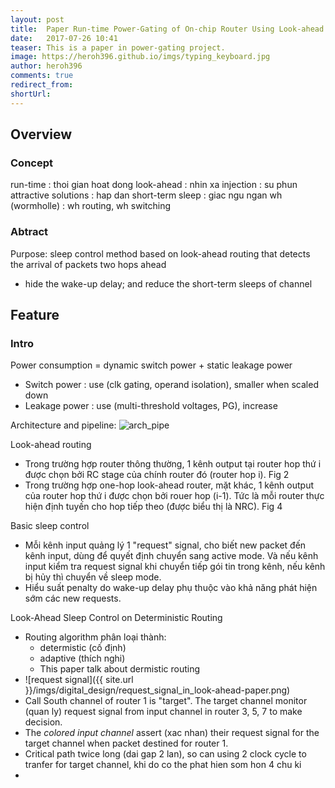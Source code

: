 ```yaml
---
layout: post
title:  Paper Run-time Power-Gating of On-chip Router Using Look-ahead Routing
date:   2017-07-26 10:41
teaser: This is a paper in power-gating project.
image: https://heroh396.github.io/imgs/typing_keyboard.jpg
author: heroh396
comments: true
redirect_from:
shortUrl: 
---
```


## Overview

### Concept
run-time 		: thoi gian hoat dong 
look-ahead 		: nhin xa 
injection 		: su phun 
attractive solutions	: hap dan 
short-term sleep	: giac ngu ngan 
wh (wormholle)	: wh routing, wh switching

### Abtract
Purpose: sleep control method based on look-ahead routing that detects the arrival of packets two hops ahead
-  hide the wake-up delay; and reduce the short-term sleeps of channel 


## Feature

### Intro
Power consumption = dynamic switch power + static leakage power 
-	Switch power : use (clk gating, operand isolation), smaller when scaled down
-	Leakage power : use (multi-threshold voltages, PG), increase

Architecture and pipeline:
![arch_pipe](https://heroh396.github.io/imgs/digital_design/look-ahead-arch-pipeline.png)

Look-ahead routing
-	Trong trường hợp router thông thường, 1 kênh output tại router hop thứ i được chọn bởi RC stage của chính router đó (router hop i). Fig 2 
-	Trong trường hợp one-hop look-ahead router, mặt khác, 1 kênh output của router hop thứ i được chọn bởi rouer hop (i-1). Tức là mỗi router thực hiện định tuyến cho hop tiếp theo (được biểu thị là NRC). Fig 4 

Basic sleep control 
-	Mỗi kênh input quảng lý 1 "request" signal, cho biết new packet đến kênh input, dùng để quyết định chuyển sang active mode. Và nếu kênh input kiểm tra request signal khi chuyển tiếp gói tin trong kênh, nếu kênh bị hủy thì chuyển về sleep mode. 
-	Hiểu suất penalty do wake-up delay phụ thuộc vào khả năng phát hiện sớm các new requests. 


Look-Ahead Sleep Control on Deterministic Routing
-	Routing algorithm phân loại thành:
	+	determistic (cố định)
	+	adaptive (thích nghi)
	+	This paper talk about dermistic routing 
-   ![request signal]({{ site.url }}/imgs/digital_design/request_signal_in_look-ahead-paper.png)
-   Call South channel of router 1 is "target". The target channel monitor (quan ly) request signal from input channel in router 3, 5, 7 to make decision. 
-   The *colored input channel* assert (xac nhan) their request signal for the target channel when packet destined for router 1. 
-   Critical path twice long (dai gap 2 lan), so can using 2 clock cycle to tranfer for target channel, khi do co the phat hien som hon 4 chu ki 
-   

